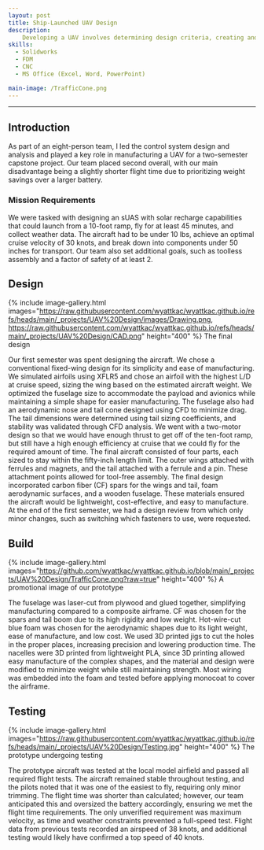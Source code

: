 ```yaml
---
layout: post
title: Ship-Launched UAV Design
description: 
    Developing a UAV involves determining design criteria, creating and simulating a detailed computer model, and building a prototype for testing.
skills: 
  - Solidworks
  - FDM
  - CNC
  - MS Office (Excel, Word, PowerPoint)

main-image: /TrafficCone.png
---
```


---

## Introduction  

As part of an eight-person team, I led the control system design and analysis and played a key role in manufacturing a UAV for a two-semester capstone project. Our team placed second overall, with our main disadvantage being a slightly shorter flight time due to prioritizing weight savings over a larger battery.  

### Mission Requirements  

We were tasked with designing an sUAS with solar recharge capabilities that could launch from a 10-foot ramp, fly for at least 45 minutes, and collect weather data. The aircraft had to be under 10 lbs, achieve an optimal cruise velocity of 30 knots, and break down into components under 50 inches for transport. Our team also set additional goals, such as toolless assembly and a factor of safety of at least 2.  

## Design  

{% include image-gallery.html images="https://raw.githubusercontent.com/wyattkac/wyattkac.github.io/refs/heads/main/_projects/UAV%20Design/images/Drawing.png, https://raw.githubusercontent.com/wyattkac/wyattkac.github.io/refs/heads/main/_projects/UAV%20Design/CAD.png" height="400" %} The final design  

Our first semester was spent designing the aircraft. We chose a conventional fixed-wing design for its simplicity and ease of manufacturing. We simulated airfoils using XFLR5 and chose an airfoil with the highest L/D at cruise speed, sizing the wing based on the estimated aircraft weight. We optimized the fuselage size to accommodate the payload and avionics while maintaining a simple shape for easier manufacturing. The fuselage also had an aerodynamic nose and tail cone designed using CFD to minimize drag. The tail dimensions were determined using tail sizing coefficients, and stability was validated through CFD analysis. We went with a two-motor design so that we would have enough thrust to get off of the ten-foot ramp, but still have a high enough efficiency at cruise that we could fly for the required amount of time. The final aircraft consisted of four parts, each sized to stay within the fifty-inch length limit. The outer wings attached with ferrules and magnets, and the tail attached with a ferrule and a pin. These attachment points allowed for tool-free assembly. The final design incorporated carbon fiber (CF) spars for the wings and tail, foam aerodynamic surfaces, and a wooden fuselage. These materials ensured the aircraft would be lightweight, cost-effective, and easy to manufacture. At the end of the first semester, we had a design review from which only minor changes, such as switching which fasteners to use, were requested.  

## Build  

{% include image-gallery.html images="https://github.com/wyattkac/wyattkac.github.io/blob/main/_projects/UAV%20Design/TrafficCone.png?raw=true" height="400" %} A promotional image of our prototype  

The fuselage was laser-cut from plywood and glued together, simplifying manufacturing compared to a composite airframe. CF was chosen for the spars and tail boom due to its high rigidity and low weight. Hot-wire-cut blue foam was chosen for the aerodynamic shapes due to its light weight, ease of manufacture, and low cost. We used 3D printed jigs to cut the holes in the proper places, increasing precision and lowering production time. The nacelles were 3D printed from lightweight PLA, since 3D printing allowed easy manufacture of the complex shapes, and the material and design were modified to minimize weight while still maintaining strength. Most wiring was embedded into the foam and tested before applying monocoat to cover the airframe.  

## Testing  

{% include image-gallery.html images="https://raw.githubusercontent.com/wyattkac/wyattkac.github.io/refs/heads/main/_projects/UAV%20Design/Testing.jpg" height="400" %} The prototype undergoing testing  

The prototype aircraft was tested at the local model airfield and passed all required flight tests. The aircraft remained stable throughout testing, and the pilots noted that it was one of the easiest to fly, requiring only minor trimming. The flight time was shorter than calculated; however, our team anticipated this and oversized the battery accordingly, ensuring we met the flight time requirements. The only unverified requirement was maximum velocity, as time and weather constraints prevented a full-speed test. Flight data from previous tests recorded an airspeed of 38 knots, and additional testing would likely have confirmed a top speed of 40 knots.  
